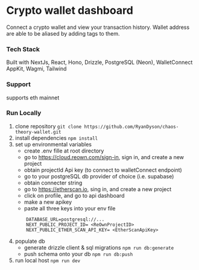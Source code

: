 # Crypto wallet dashboard

Connect a crypto wallet and view your transaction history. Wallet address are able to be aliased by adding tags to them.

### Tech Stack

Built with NextJs, React, Hono, Drizzle, PostgreSQL (Neon), WalletConnect AppKit, Wagmi, Tailwind

### Support

supports eth mainnet

### Run Locally

1. clone repository
   `git clone https://github.com/RyanDyson/chaos-theory-wallet.git`
2. install dependencies
   `npm install`
3. set up environmental variables
   - create .env fille at root directory
   - go to https://cloud.reown.com/sign-in, sign in, and create a new project
   - obtain projectId Api key (to connect to walletConnect endpoint)
   - go to your postgreSQL db provider of choice (i.e. supabase)
   - obtain connecter string
   - go to https://etherscan.io, sing in, and create a new project
   - click on profile, and go to api dashboard
   - make a new apikey
   - paste all three keys into your env file
   ```
       DATABASE_URL=postgresql://...
       NEXT_PUBLIC_PROJECT_ID= <ReOwnProjectID>
       NEXT_PUBLIC_ETHER_SCAN_API_KEY= <EtherScanApiKey>
   ```
4. populate db
   - generate drizzle client & sql migrations
     `npm run db:generate`
   - push schema onto your db
     `npm run db:push`
5. run local host
   `npm run dev`
